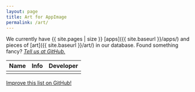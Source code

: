 ```yaml
---
layout: page
title: Art for AppImage
permalink: /art/
---
```


We currently have {{ site.pages | size }} [apps]({{ site.baseurl }}/apps/) and pieces of [art]({{ site.baseurl }}/art/) in our database. Found something fancy? [*Tell us at GitHub.*](https://github.com/AppImage/AppImageHub/issues/new)

Name | Info | Developer
---|---|---
||

<p><a class="b" href="https://github.com/AppImage/AppImageHub/edit/gh-pages/{{ page.path }}"><span class="octicon octicon-pencil"></span> Improve this list on GitHub!</a></p>
